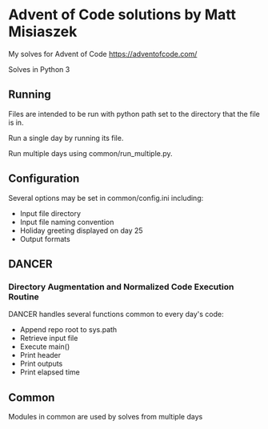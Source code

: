 # Advent of Code solutions by Matt Misiaszek
My solves for Advent of Code https://adventofcode.com/

Solves in Python 3

## Running
Files are intended to be run with python path set to the directory that the file is in.  

Run a single day by running its file.  

Run multiple days using common/run_multiple.py.

## Configuration
Several options may be set in common/config.ini including:
* Input file directory
* Input file naming convention
* Holiday greeting displayed on day 25
* Output formats

## DANCER
### Directory Augmentation and Normalized Code Execution Routine

DANCER handles several functions common to every day's code:
* Append repo root to sys.path
* Retrieve input file
* Execute main()
* Print header
* Print outputs
* Print elapsed time

## Common

Modules in common are used by solves from multiple days